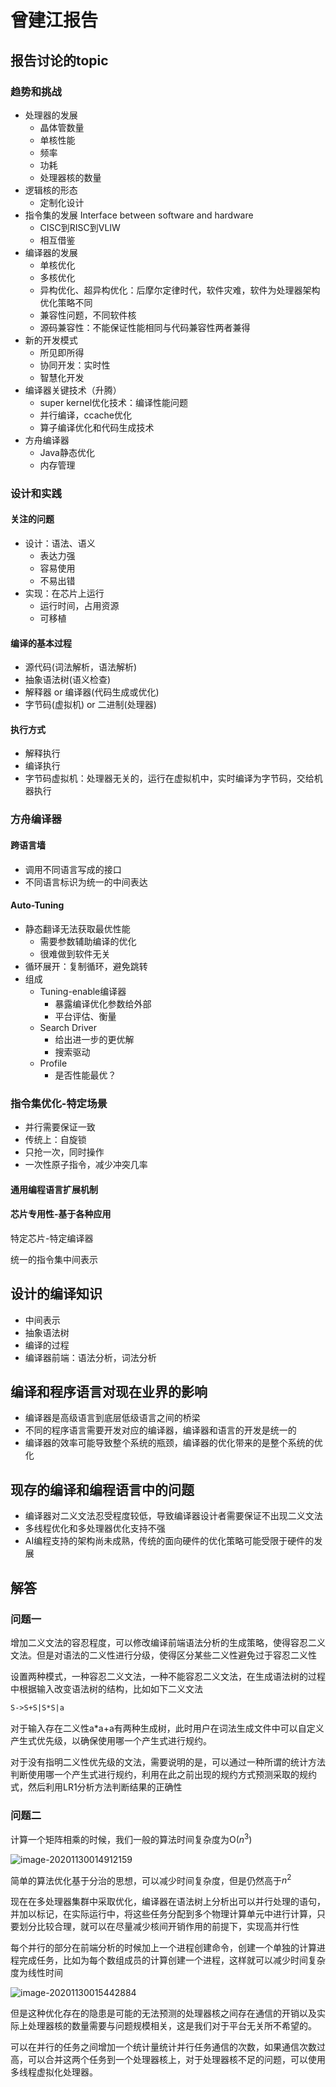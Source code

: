 # 曾建江报告

## 报告讨论的topic

### 趋势和挑战

* 处理器的发展
  * 晶体管数量
  * 单核性能
  * 频率
  * 功耗
  * 处理器核的数量
* 逻辑核的形态
  * 定制化设计
* 指令集的发展 Interface between software and hardware
  * CISC到RISC到VLIW
  * 相互借鉴
* 编译器的发展
  * 单核优化
  * 多核优化
  * 异构优化、超异构优化：后摩尔定律时代，软件灾难，软件为处理器架构优化策略不同
  * 兼容性问题，不同软件核
  * 源码兼容性：不能保证性能相同与代码兼容性两者兼得
* 新的开发模式
  * 所见即所得
  * 协同开发：实时性
  * 智慧化开发
* 编译器关键技术（升腾）
  * super kernel优化技术：编译性能问题
  * 并行编译，ccache优化
  * 算子编译优化和代码生成技术
* 方舟编译器
  * Java静态优化
  * 内存管理

### 设计和实践

#### 关注的问题

* 设计：语法、语义
  * 表达力强
  * 容易使用
  * 不易出错
* 实现：在芯片上运行
  * 运行时间，占用资源
  * 可移植

#### 编译的基本过程

* 源代码(词法解析，语法解析)
* 抽象语法树(语义检查)
* 解释器 or 编译器(代码生成或优化)
* 字节码(虚拟机) or 二进制(处理器)

#### 执行方式

* 解释执行
* 编译执行
* 字节码虚拟机：处理器无关的，运行在虚拟机中，实时编译为字节码，交给机器执行

### 方舟编译器

#### 跨语言墙

* 调用不同语言写成的接口
* 不同语言标识为统一的中间表达

#### Auto-Tuning

* 静态翻译无法获取最优性能
  * 需要参数辅助编译的优化
  * 很难做到软件无关
* 循环展开：复制循环，避免跳转
* 组成
  * Tuning-enable编译器
    * 暴露编译优化参数给外部
    * 平台评估、衡量
  * Search Driver
    * 给出进一步的更优解
    * 搜索驱动
  * Profile
    * 是否性能最优？

### 指令集优化-特定场景

* 并行需要保证一致
* 传统上：自旋锁
* 只抢一次，同时操作
* 一次性原子指令，减少冲突几率

#### 通用编程语言扩展机制

#### 芯片专用性-基于各种应用

特定芯片-特定编译器

统一的指令集中间表示

## 设计的编译知识

* 中间表示
* 抽象语法树
* 编译的过程
* 编译器前端：语法分析，词法分析

## 编译和程序语言对现在业界的影响

* 编译器是高级语言到底层低级语言之间的桥梁
* 不同的程序语言需要开发对应的编译器，编译器和语言的开发是统一的
* 编译器的效率可能导致整个系统的瓶颈，编译器的优化带来的是整个系统的优化

## 现存的编译和编程语言中的问题

* 编译器对二义文法忍受程度较低，导致编译器设计者需要保证不出现二义文法
* 多线程优化和多处理器优化支持不强
* AI编程支持的架构尚未成熟，传统的面向硬件的优化策略可能受限于硬件的发展

## 解答

### 问题一

增加二义文法的容忍程度，可以修改编译前端语法分析的生成策略，使得容忍二义文法。但是对语法的二义性进行分级，使得区分某些二义性避免过于容忍二义性

设置两种模式，一种容忍二义文法，一种不能容忍二义文法，在生成语法树的过程中根据输入改变语法树的结构，比如如下二义文法

```txt
S->S+S|S*S|a
```

对于输入存在二义性a*a+a有两种生成树，此时用户在词法生成文件中可以自定义产生式优先级，以确保使用哪一个产生式进行规约。

对于没有指明二义性优先级的文法，需要说明的是，可以通过一种所谓的统计方法判断使用哪一个产生式进行规约，利用在此之前出现的规约方式预测采取的规约式，然后利用LR1分析方法判断结果的正确性

### 问题二

计算一个矩阵相乘的时候，我们一般的算法时间复杂度为O($n^3$)

![image-20201130014912159](C:\Users\Lenovo\AppData\Roaming\Typora\typora-user-images\image-20201130014912159.png)

简单的算法优化基于分治的思想，可以减少时间复杂度，但是仍然高于$n^2$

现在在多处理器集群中采取优化，编译器在语法树上分析出可以并行处理的语句，并加以标记，在实际运行中，将这些任务分配到多个物理计算单元中进行计算，只要划分比较合理，就可以在尽量减少核间开销作用的前提下，实现高并行性

每个并行的部分在前端分析的时候加上一个进程创建命令，创建一个单独的计算进程完成任务，比如为每个数组成员的计算创建一个进程，这样就可以减少时间复杂度为线性时间

![image-20201130015442884](C:\Users\Lenovo\AppData\Roaming\Typora\typora-user-images\image-20201130015442884.png)

但是这种优化存在的隐患是可能的无法预测的处理器核之间存在通信的开销以及实际上处理器核的数量需要与问题规模相关，这是我们对于平台无关所不希望的。

可以在并行的任务之间增加一个统计量统计并行任务通信的次数，如果通信次数过高，可以合并这两个任务到一个处理器核上，对于处理器核不足的问题，可以使用多线程虚拟化处理器。